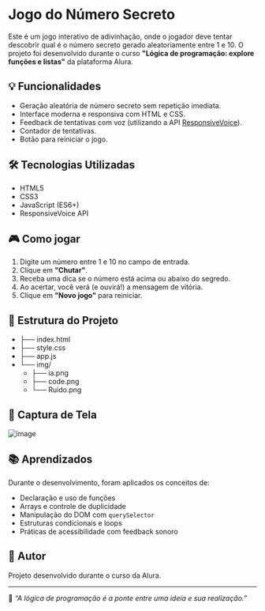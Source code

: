 # Jogo do Número Secreto

Este é um jogo interativo de adivinhação, onde o jogador deve tentar descobrir qual é o número secreto gerado aleatoriamente entre 1 e 10. O projeto foi desenvolvido durante o curso **"Lógica de programação: explore funções e listas"** da plataforma Alura.

## 💡 Funcionalidades

- Geração aleatória de número secreto sem repetição imediata.
- Interface moderna e responsiva com HTML e CSS.
- Feedback de tentativas com voz (utilizando a API [ResponsiveVoice](https://responsivevoice.org/)).
- Contador de tentativas.
- Botão para reiniciar o jogo.

## 🛠️ Tecnologias Utilizadas

- HTML5
- CSS3
- JavaScript (ES6+)
- ResponsiveVoice API

## 🎮 Como jogar

1. Digite um número entre 1 e 10 no campo de entrada.
2. Clique em **"Chutar"**.
3. Receba uma dica se o número está acima ou abaixo do segredo.
4. Ao acertar, você verá (e ouvirá!) a mensagem de vitória.
5. Clique em **"Novo jogo"** para reiniciar.

## 📁 Estrutura do Projeto

- ├── index.html
- ├── style.css
- ├── app.js
- └── img/
  - ├── ia.png
  - ├── code.png
  - └── Ruido.png


## 📸 Captura de Tela

![image](https://github.com/user-attachments/assets/31c78a4f-b6ea-4f1a-822c-7b0153ae26ba)

## 📚 Aprendizados

Durante o desenvolvimento, foram aplicados os conceitos de:
- Declaração e uso de funções
- Arrays e controle de duplicidade
- Manipulação do DOM com `querySelector`
- Estruturas condicionais e loops
- Práticas de acessibilidade com feedback sonoro

## 🚀 Autor

Projeto desenvolvido durante o curso da Alura.

---

🎯 _“A lógica de programação é a ponte entre uma ideia e sua realização.”_
